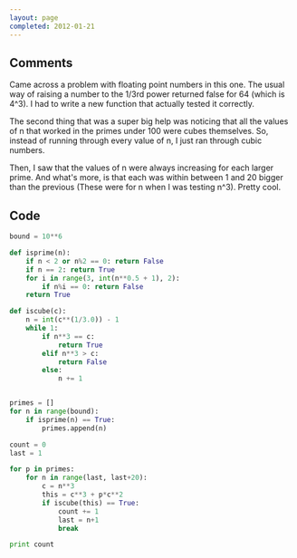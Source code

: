```yaml
---
layout: page
completed: 2012-01-21
---
```


## Comments

Came across a problem with floating point numbers in this one. The usual way of
raising a number to the 1/3rd power returned false for 64 (which is 4^3). I had
to write a new function that actually tested it correctly.

The second thing that was a super big help was noticing that all the values of
n that worked in the primes under 100 were cubes themselves. So, instead of
running through every value of n, I just ran through cubic numbers.

Then, I saw that the values of n were always increasing for each larger prime.
And what's more, is that each was within between 1 and 20 bigger than the
previous (These were for n when I was testing n^3). Pretty cool.

## Code

```python
bound = 10**6

def isprime(n):
	if n < 2 or n%2 == 0: return False
	if n == 2: return True
	for i in range(3, int(n**0.5 + 1), 2):
		if n%i == 0: return False
	return True

def iscube(c):
	n = int(c**(1/3.0)) - 1
	while 1:
		if n**3 == c:
			return True
		elif n**3 > c:
			return False
		else:
			n += 1


primes = []
for n in range(bound):
	if isprime(n) == True:
		primes.append(n)

count = 0
last = 1

for p in primes:
	for n in range(last, last+20):
		c = n**3
		this = c**3 + p*c**2
		if iscube(this) == True:
			count += 1
			last = n+1
			break

print count
```
